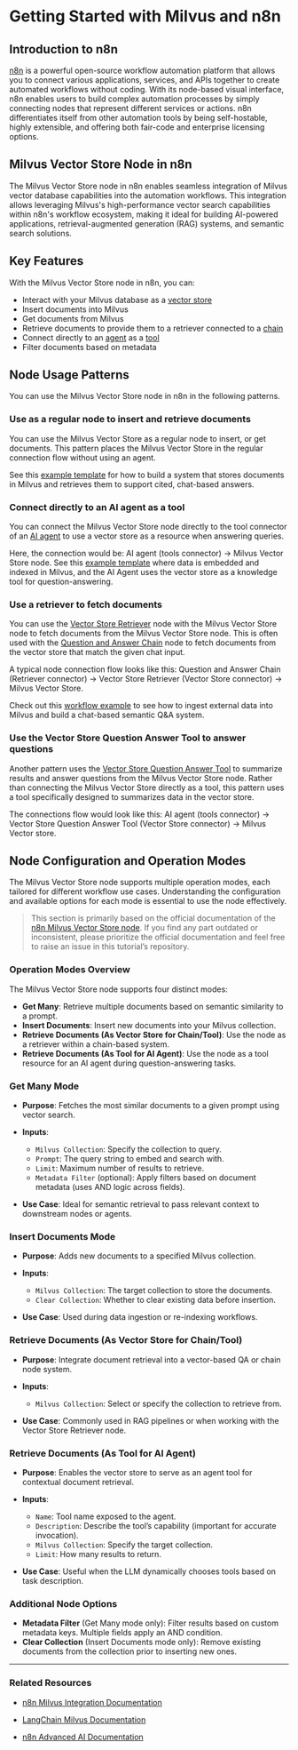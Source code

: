 
# Getting Started with Milvus and n8n  

## Introduction to n8n

[n8n](https://n8n.io/) is a powerful open-source workflow automation platform that allows you to connect various applications, services, and APIs together to create automated workflows without coding. With its node-based visual interface, n8n enables users to build complex automation processes by simply connecting nodes that represent different services or actions. n8n differentiates itself from other automation tools by being self-hostable, highly extensible, and offering both fair-code and enterprise licensing options.

## Milvus Vector Store Node in n8n

The Milvus Vector Store node in n8n enables seamless integration of Milvus vector database capabilities into the automation workflows. This integration allows leveraging Milvus's high-performance vector search capabilities within n8n's workflow ecosystem, making it ideal for building AI-powered applications, retrieval-augmented generation (RAG) systems, and semantic search solutions. 



## Key Features

With the Milvus Vector Store node in n8n, you can:

- Interact with your Milvus database as a [vector store](https://docs.n8n.io/glossary/#ai-vector-store)
- Insert documents into Milvus
- Get documents from Milvus
- Retrieve documents to provide them to a retriever connected to a [chain](https://docs.n8n.io/glossary/#ai-chain)
- Connect directly to an [agent](https://docs.n8n.io/glossary/#ai-agent) as a [tool](https://docs.n8n.io/glossary/#ai-tool)
- Filter documents based on metadata




## Node Usage Patterns

You can use the Milvus Vector Store node in n8n in the following patterns.

### Use as a regular node to insert and retrieve documents

You can use the Milvus Vector Store as a regular node to insert, or get documents. This pattern places the Milvus Vector Store in the regular connection flow without using an agent.

See this [example template](https://n8n.io/workflows/3573-create-a-rag-system-with-paul-essays-milvus-and-openai-for-cited-answers/) for how to build a system that stores documents in Milvus and retrieves them to support cited, chat-based answers.


### Connect directly to an AI agent as a tool

You can connect the Milvus Vector Store node directly to the tool connector of an [AI agent](/integrations/builtin/cluster-nodes/root-nodes/n8n-nodes-langchain.agent/index.md) to use a vector store as a resource when answering queries.

Here, the connection would be: AI agent (tools connector) -> Milvus Vector Store node. See this [example template](https://n8n.io/workflows/3576-paul-graham-essay-search-and-chat-with-milvus-vector-database/) where data is embedded and indexed in Milvus, and the AI Agent uses the vector store as a knowledge tool for question-answering.


### Use a retriever to fetch documents

You can use the [Vector Store Retriever](/integrations/builtin/cluster-nodes/sub-nodes/n8n-nodes-langchain.retrievervectorstore.md) node with the Milvus Vector Store node to fetch documents from the Milvus Vector Store node. This is often used with the [Question and Answer Chain](/integrations/builtin/cluster-nodes/root-nodes/n8n-nodes-langchain.chainretrievalqa/index.md) node to fetch documents from the vector store that match the given chat input.

A typical node connection flow looks like this: Question and Answer Chain (Retriever connector) -> Vector Store Retriever (Vector Store connector) -> Milvus Vector Store.

Check out this [workflow example](https://n8n.io/workflows/3574-create-a-paul-graham-essay-qanda-system-with-openai-and-milvus-vector-database/) to see how to ingest external data into Milvus and build a chat-based semantic Q&A system.


### Use the Vector Store Question Answer Tool to answer questions

Another pattern uses the [Vector Store Question Answer Tool](/integrations/builtin/cluster-nodes/sub-nodes/n8n-nodes-langchain.toolvectorstore.md) to summarize results and answer questions from the Milvus Vector Store node. Rather than connecting the Milvus Vector Store directly as a tool, this pattern uses a tool specifically designed to summarizes data in the vector store.

The connections flow would look like this: AI agent (tools connector) -> Vector Store Question Answer Tool (Vector Store connector) -> Milvus Vector store.


## Node Configuration and Operation Modes

The Milvus Vector Store node supports multiple operation modes, each tailored for different workflow use cases. Understanding the configuration and available options for each mode is essential to use the node effectively.


> This section is primarily based on the official documentation of the [n8n Milvus Vector Store node](https://docs.n8n.io/integrations/builtin/cluster-nodes/root-nodes/n8n-nodes-langchain.vectorstoremilvus/). If you find any part outdated or inconsistent, please prioritize the official documentation and feel free to raise an issue in this tutorial’s repository.


### Operation Modes Overview

The Milvus Vector Store node supports four distinct modes:

* **Get Many**: Retrieve multiple documents based on semantic similarity to a prompt.
* **Insert Documents**: Insert new documents into your Milvus collection.
* **Retrieve Documents (As Vector Store for Chain/Tool)**: Use the node as a retriever within a chain-based system.
* **Retrieve Documents (As Tool for AI Agent)**: Use the node as a tool resource for an AI agent during question-answering tasks.

### Get Many Mode

* **Purpose**: Fetches the most similar documents to a given prompt using vector search.
* **Inputs**:

  * `Milvus Collection`: Specify the collection to query.
  * `Prompt`: The query string to embed and search with.
  * `Limit`: Maximum number of results to retrieve.
  * `Metadata Filter` (optional): Apply filters based on document metadata (uses AND logic across fields).

* **Use Case**: Ideal for semantic retrieval to pass relevant context to downstream nodes or agents.

### Insert Documents Mode

* **Purpose**: Adds new documents to a specified Milvus collection.
* **Inputs**:

  * `Milvus Collection`: The target collection to store the documents.
  * `Clear Collection`: Whether to clear existing data before insertion.
* **Use Case**: Used during data ingestion or re-indexing workflows.

### Retrieve Documents (As Vector Store for Chain/Tool)

* **Purpose**: Integrate document retrieval into a vector-based QA or chain node system.
* **Inputs**:

  * `Milvus Collection`: Select or specify the collection to retrieve from.
* **Use Case**: Commonly used in RAG pipelines or when working with the Vector Store Retriever node.

### Retrieve Documents (As Tool for AI Agent)

* **Purpose**: Enables the vector store to serve as an agent tool for contextual document retrieval.
* **Inputs**:

  * `Name`: Tool name exposed to the agent.
  * `Description`: Describe the tool’s capability (important for accurate invocation).
  * `Milvus Collection`: Specify the target collection.
  * `Limit`: How many results to return.
* **Use Case**: Useful when the LLM dynamically chooses tools based on task description.

### Additional Node Options

* **Metadata Filter** (Get Many mode only): Filter results based on custom metadata keys. Multiple fields apply an AND condition.
* **Clear Collection** (Insert Documents mode only): Remove existing documents from the collection prior to inserting new ones.

---

### Related Resources

* [n8n Milvus Integration Documentation](https://docs.n8n.io/integrations/builtin/cluster-nodes/root-nodes/n8n-nodes-langchain.vectorstoremilvus/)

* [LangChain Milvus Documentation](https://js.langchain.com/docs/integrations/vectorstores/milvus/)
* [n8n Advanced AI Documentation](https://docs.n8n.io/advanced-ai/)
